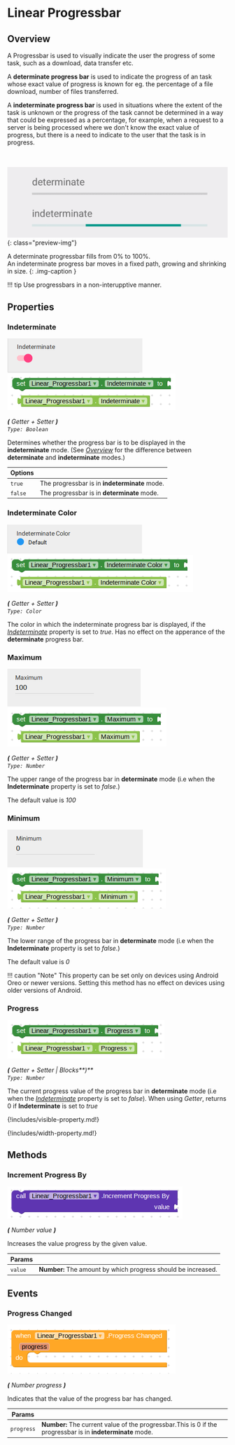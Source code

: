 # Linear Progressbar

## Overview
A Progressbar is used to visually indicate the user the progress of some task, such as a download, data transfer etc.

A **determinate progress bar** is used to indicate the progress of an task whose exact value of  progress is known for eg. the percentage of a file download, number of files transferred.

A **indeterminate progress bar** is used in situations where the extent of the task is unknown  or the progress of the task cannot be determined in a way that could be expressed as a percentage, for example, when a request to a server is being processed where we don't know the exact value of progress, but there is a need to indicate to the user that the task is in progress.

<br><br>
![Linear Progressbar](/assets/images/components/user-interface/linear-progressbar/preview.gif){: class="preview-img"}


A determinate progressbar fills from 0% to 100%.  
An indeterminate progress bar moves in a fixed path, growing and shrinking in size.
{: .img-caption }

!!! tip
    Use progressbars in a non-interupptive manner.


## Properties

### Indeterminate

![](/assets/images/components/user-interface/linear-progressbar/d_indeterminate.png) ![](/assets/images/components/user-interface/linear-progressbar/p_indeterminate.png)

_**\(** Getter + Setter **\)**  
`Type: Boolean`_

Determines whether the progress bar is to be displayed in the **indeterminate** mode.
(See [_Overview_](#overview) for the difference between **determinate** and **indeterminate** modes.)

Options              | []()
-------------------- | ------------
`true `              | The progressbar is in **indeterminate** mode.
`false `             | The progressbar is in **determinate** mode.



### Indeterminate Color

![](/assets/images/components/user-interface/linear-progressbar/d_indeterminate-color.png) ![](/assets/images/components/user-interface/linear-progressbar/p_indeterminate-color.png)

_**\(** Getter + Setter **\)**  
`Type: Color`_

The color in which the indeterminate progress bar is displayed, if the [_Indeterminate_](#indeterminate) property is set to _true_. Has no effect on the apperance of the **determinate** progress bar.


### Maximum

![](/assets/images/components/user-interface/linear-progressbar/d_maximum.png) ![](/assets/images/components/user-interface/linear-progressbar/p_maximum.png)

_**\(** Getter + Setter **\)**  
`Type: Number`_

The upper range of the progress bar in **determinate** mode (i.e when the **Indeterminate** property is set to _false_.)  

The default value is _100_


### Minimum

![](/assets/images/components/user-interface/linear-progressbar/d_minimum.png) ![](/assets/images/components/user-interface/linear-progressbar/p_minimum.png)

_**\(** Getter + Setter **\)**  
`Type: Number`_

The lower range of the progress bar in **determinate** mode (i.e when the **Indeterminate** property is set to _false_.)  

The default value is _0_  

!!! caution "Note"
    This property can be set only on devices using Android Oreo or newer versions.
    Setting this method has no effect on devices using older versions of Android.


### Progress

![](/assets/images/components/user-interface/linear-progressbar/p_progress.png)

_**\(** Getter + Setter | Blocks**\)**  
`Type: Number`_

The current progress value of the progress bar in **determinate** mode (i.e when the  [_Indeterminate_](#indeterminate) property is set to _false_). When using _Getter_, returns 0 if **Indeterminate** is set to _true_

{!includes/visible-property.md!}

{!includes/width-property.md!}


## Methods


### Increment Progress By

![](/assets/images/components/user-interface/linear-progressbar/m_increment-progress-by.png)

_**\(** Number value **\)**_

Increases the value progress by the given value.


Params               |  []()       
-------------------- | ------- 
`value`              | **Number:**  The amount by which progress should be increased.


## Events

### Progress Changed

![](/assets/images/components/user-interface/linear-progressbar/e_progress-changed.png)

_**\(** Number progress **\)**_

Indicates that the value of the progress bar has changed.

Params               | []()
-------------------- | ---------- 
`progress`           | **Number:**  The current value of the progressbar.This is 0 if the progressbar is in **indeterminate** mode.


